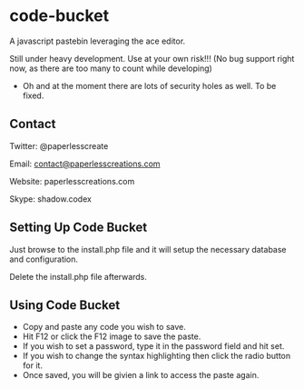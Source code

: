 code-bucket
===========

A javascript pastebin leveraging the ace editor.

Still under heavy development. Use at your own risk!!! (No bug support right now, as there are too many to count while developing)

* Oh and at the moment there are lots of security holes as well. To be fixed.

Contact
-------

Twitter: @paperlesscreate

Email: contact@paperlesscreations.com

Website: paperlesscreations.com

Skype: shadow.codex

Setting Up Code Bucket
----------------------

Just browse to the install.php file and it will setup the necessary database and configuration. 

Delete the install.php file afterwards.

Using Code Bucket
-----------------

 * Copy and paste any code you wish to save. 
 * Hit F12 or click the F12 image to save the paste.
 * If you wish to set a password, type it in the password field and hit set.
 * If you wish to change the syntax highlighting then click the radio button for it.
 * Once saved, you will be givien a link to access the paste again.
